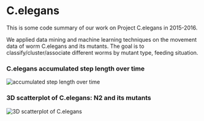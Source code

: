 # C.elegans
This is some code summary of our work on Project C.elegans in 2015-2016.

We applied data mining and machine learning techniques on the movement data of worm C.elegans and its mutants. The goal is to classify/cluster/associate different worms by mutant type, feeding situation.

### C.elegans accumulated step length over time
![accumulated step length over time](https://github.com/cathyhuangli/Project-C.elegans_2015-2016/blob/master/Celegan%20accumulated%20step-length%20over%20time.jpeg)

### 3D scatterplot of C.elegans: N2 and its mutants
![3D scatterplot of C.elegans](https://github.com/cathyhuangli/Project-C.elegans_2015-2016/blob/master/3d%20scatterplot%20display.png)

